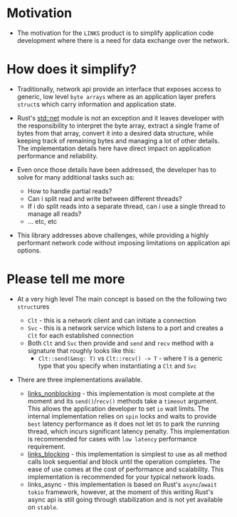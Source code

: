 
# Motivation

* The motivation for the `LINKS` product is to simplify application code development where there is a need for data exchange over the network.

# How does it simplify?
* Traditionally, network api provide an interface that exposes access to generic, low level `byte arrays` where as an application layer prefers `struct`s which carry information and application state. 
* Rust's [std::net](https://doc.rust-lang.org/std/net/index.html) module is not an exception and it leaves developer with the responsibility to interpret the byte array, extract a single frame of bytes from that array, convert it into a desired data structure, while keeping track of remaining bytes and managing a lot of other details. The implementation details here have direct impact on application performance and reliability.
* Even once those details have been addressed, the developer has to solve for many additional tasks such as:
  * How to handle partial reads?
  * Can i split read and write between different threads?
  * If i do split reads into a separate thread, can i use a single thread to manage all reads?
  * ... etc, etc
  
* This library addresses above challenges, while providing a highly performant network code without imposing limitations on application api options.
  
# Please tell me more
* At a very high level The main concept is based on the the following two `struct`ures
  * `Clt` - this is a network client and can initiate a connection
  * `Svc` - this is a network service which listens to a port and creates a `Clt` for each established connection
  * Both `Clt` and `Svc` then provide and `send` and `recv` method with a signature that roughly looks like this:
    * `Clt::send(&msg: T)` vs `Clt::recv() -> T` - where `T` is a generic type that you specify when instantiating a `Clt` and `Svc`
  
* There are three implementations available.
  * [links_nonblocking](./nonblocking/readme.md) - this implementation is most complete at the moment and its `send()`/`recv()`  methods take a `timeout` argument. This allows the application developer to set `io` wait limits. The internal implementation relies on `spin` locks and waits to provide `best` latency performance as it does not let `OS` to park the running thread, which incurs significant latency penalty. This implementation is recommended for cases with `low latency` performance requirement.
  * [links_blocking](./blocking/readme.md) - this implementation is simplest to use as 
  all method calls look sequential and block until the operation completes. The ease of use comes at the cost of performance and scalability. This implementation is recommended for your typical network loads.
  * links_async - this implementation is based on Rust's `async`/`await` `tokio` framework, however, at the moment of this writing Rust's async api is still going through stabilization and is not yet available on `stable`.
